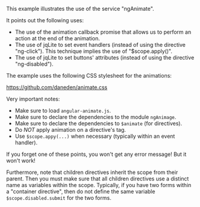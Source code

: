 This example illustrates the use of the service "ngAnimate".

It points out the following uses:

* The use of the animation callback promise that allows us to perform an action at the end of the animation.
* The use of jqLite to set event handlers (instead of using the directive "ng-click"). This technique implies the use of "$scope.apply()".
* The use of jqLite to set buttons' attributes (instead of using the directive "ng-disabled").

The example uses the following CSS stylesheet for the animations:

https://github.com/daneden/animate.css

Very important notes:

* Make sure to load `angular-animate.js`.
* Make sure to declare the dependencies to the module `ngAnimage`.
* Make sure to declare the dependencies to  `$animate` (for directives).
* Do _NOT_ apply animation on a directive's tag.
* Use `$scope.appy(...)` when necessary (typically within an event handler).

If you forget one of these points, you won't get any error message! But it won't work!

Furthermore, note that children directives inherit the scope from their parent. Then you must make sure that all children directives use a distinct name as variables within the scope. Typically, if you have two forms within a "container directive", then do not define the same variable `$scope.disabled.submit` for the two forms.